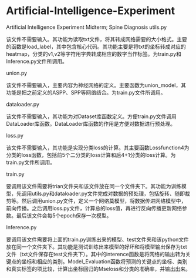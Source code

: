 # Artificial-Intelligence-Experiment
Artificial Intelligence Experiment Midterm; Spine Diagnosis
utils.py

​ 该文件不需要输入。其功能为读取txt文件，将其转成网络需要的大小格式。主要的函数是load_label，其中包含核心代码。其功能主要是将txt的坐标转成对应的heatmap，分类的v1,v2等字符用字典转成相应的数字当作标签。为train.py和Inference.py文件所调用。​

union.py

​ 该文件不需要输入，主要内容为神经网络的定义。主要函数为union_model，其功能是把之前定义的ASPP、SPP等网络结合。为train.py文件所调用。

dataloader.py

​ 该文件不需要输入，其功能为对Dataset库函数定义。方便train.py文件调用DataLoader库函数。DataLoader库函数的作用是方便对数据进行预处理。

loss.py

​ 该文件不需要输入，其功能是实现分类loss的计算。其主要函数Lossfunction4为分类的loss函数，包括前5个二分类的loss计算和后4+1分类的loss计算。为 train.py文件所调用。

train.py

​ 要调用该文件需要将trian文件夹和该文件放在同一个文件夹下。其功能为训练模型，先调用utils.py和dataloader.py文件完成对数据的预处理，包括旋转、随即裁剪等。然后调用union.py文件，定义一个网络莫模型，将数据传进网络模型中，前向传播。之后调用loss.py文件，计算总的loss值，再进行反向传播更新网络参数。最后该文件会每5个epoch保存一次模型。

Inference.py

​ 要调用该文件需要将上面的train.py训练出来的模型、test文件夹和该python文件放在同一个文件夹下。其功能是测试训练出来模型的好坏和将模型输出保存为txt文件（txt文件保存在test文件夹下）。其中的interence函数是将网络的输出转为关键点的坐标和相应的类别。Model_Evaluation函数将预测的关键点的坐标、类别和真实标签的项比较，计算出坐标回归的Mseloss和分类的准确率，并输出出来。
